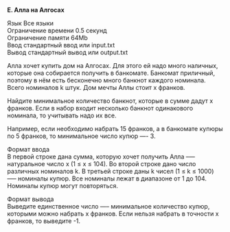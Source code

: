 **E. Алла на Алгосах**

Язык Все языки  
Ограничение времени	0.5 секунд   
Ограничение памяти	64Mb  
Ввод стандартный ввод или input.txt  
Вывод стандартный вывод или output.txt  

Алла хочет купить дом на Алгосах. Для этого ей надо много наличных, которые она собирается получить в банкомате. Банкомат приличный, поэтому в нём есть бесконечно много банкнот каждого номинала. Всего номиналов k штук. Дом мечты Аллы стоит x франков.  

Найдите минимальное количество банкнот, которые в сумме дадут x франков. Если в набор входит несколько банкнот одинакового номинала, то учитывать надо их все.  

Например, если необходимо набрать 15 франков, а в банкомате купюры по 5 франков, то минимальное число купюр —- 3.  

Формат ввода  
В первой строке дана сумма, которую хочет получить Алла –— натуральное число x (1 ≤ x ≤ 104). Во второй строке дано число различных номиналов k. В третьей строке даны k чисел (1 ≤ k ≤ 1000) —– номиналы купюр. Все номиналы лежат в диапазоне от 1 до 104. Номиналы купюр могут повторяться.  

Формат вывода  
Выведите единственное число —– минимальное количество купюр, которыми можно набрать x франков. Если нельзя набрать в точности x франков, то выведите -1.  